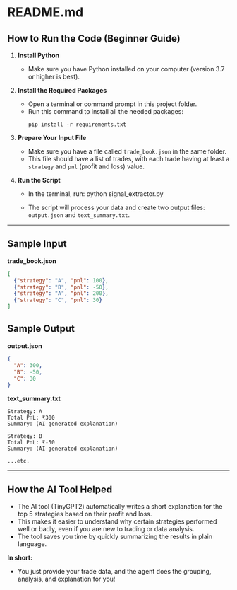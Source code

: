 # README.md

## How to Run the Code (Beginner Guide)

1. **Install Python**
   - Make sure you have Python installed on your computer (version 3.7 or higher is best).

2. **Install the Required Packages**
   - Open a terminal or command prompt in this project folder.
   - Run this command to install all the needed packages:
     ```
     pip install -r requirements.txt
     ```

3. **Prepare Your Input File**
   - Make sure you have a file called `trade_book.json` in the same folder.
   - This file should have a list of trades, with each trade having at least a `strategy` and `pnl` (profit and loss) value.

4. **Run the Script**
   - In the terminal, run:
     python signal_extractor.py
     
   - The script will process your data and create two output files: `output.json` and `text_summary.txt`.

---

## Sample Input

**trade_book.json**
```json
[
  {"strategy": "A", "pnl": 100},
  {"strategy": "B", "pnl": -50},
  {"strategy": "A", "pnl": 200},
  {"strategy": "C", "pnl": 30}
]
```

## Sample Output

**output.json**
```json
{
  "A": 300,
  "B": -50,
  "C": 30
}
```

**text_summary.txt**
```
Strategy: A
Total PnL: ₹300
Summary: (AI-generated explanation)

Strategy: B
Total PnL: ₹-50
Summary: (AI-generated explanation)

...etc.
```

---

## How the AI Tool Helped
- The AI tool (TinyGPT2) automatically writes a short explanation for the top 5 strategies based on their profit and loss.
- This makes it easier to understand why certain strategies performed well or badly, even if you are new to trading or data analysis.
- The tool saves you time by quickly summarizing the results in plain language.

**In short:**
- You just provide your trade data, and the agent does the grouping, analysis, and explanation for you! 